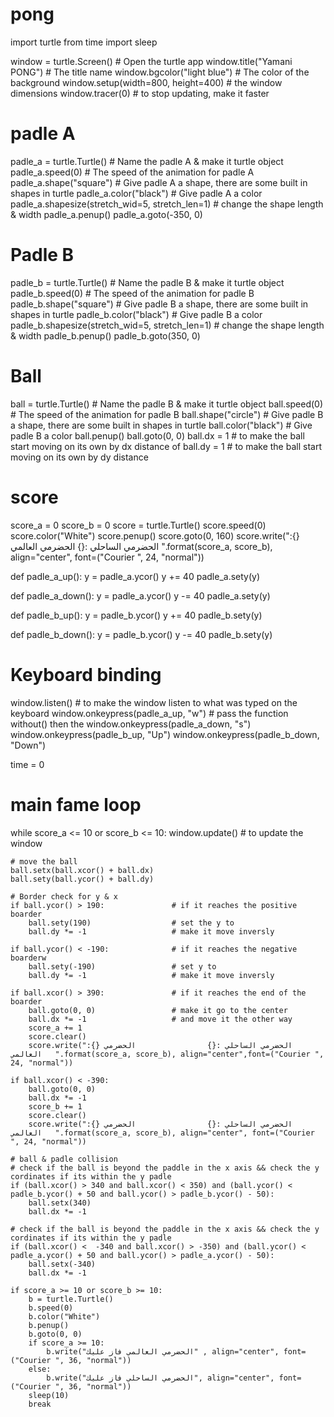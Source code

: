 # pong
import turtle
from time import sleep

window = turtle.Screen()                        # Open the turtle app
window.title("Yamani PONG")                    # The title name
window.bgcolor("light blue")                    # The color of the background
window.setup(width=800, height=400)             # the window dimensions
window.tracer(0)                                # to stop updating, make it faster


# padle A
padle_a = turtle.Turtle()                           # Name the padle A & make it turtle object
padle_a.speed(0)                                    # The speed of the animation for padle A
padle_a.shape("square")                             # Give padle A a shape, there are some built in shapes in turtle
padle_a.color("black")                              # Give padle A a color
padle_a.shapesize(stretch_wid=5, stretch_len=1)      # change the shape length & width
padle_a.penup()
padle_a.goto(-350, 0)


# Padle B
padle_b = turtle.Turtle()                            # Name the padle B & make it turtle object
padle_b.speed(0)                                     # The speed of the animation for padle B
padle_b.shape("square")                              # Give padle B a shape, there are some built in shapes in turtle
padle_b.color("black")                               # Give padle B a color
padle_b.shapesize(stretch_wid=5, stretch_len=1)      # change the shape length & width
padle_b.penup()
padle_b.goto(350, 0)

# Ball
ball = turtle.Turtle()                   # Name the padle B & make it turtle object
ball.speed(0)                            # The speed of the animation for padle B
ball.shape("circle")                     # Give padle B a shape, there are some built in shapes in turtle
ball.color("black")                      # Give padle B a color
ball.penup()
ball.goto(0, 0)
ball.dx = 1                             # to make the ball start moving on its own by dx distance of
ball.dy = 1                             # to make the ball start moving on its own by dy distance

# score
score_a = 0
score_b = 0
score = turtle.Turtle()
score.speed(0)
score.color("White")
score.penup()
score.goto(0, 160)
score.write(":{} الحضرمي الساحلي :{}                الحضرمي العالمي   ".format(score_a, score_b), align="center", font=("Courier ", 24, "normal"))


def padle_a_up():
    y = padle_a.ycor()
    y += 40
    padle_a.sety(y)


def padle_a_down():
    y = padle_a.ycor()
    y -= 40
    padle_a.sety(y)


def padle_b_up():
    y = padle_b.ycor()
    y += 40
    padle_b.sety(y)


def padle_b_down():
    y = padle_b.ycor()
    y -= 40
    padle_b.sety(y)


# Keyboard binding
window.listen()                             # to make the window listen to what was typed on the keyboard
window.onkeypress(padle_a_up, "w")          # pass the function without() then the
window.onkeypress(padle_a_down, "s")
window.onkeypress(padle_b_up, "Up")
window.onkeypress(padle_b_down, "Down")

time = 0
# main fame loop
while score_a <= 10 or score_b <= 10:
    window.update()                     # to update the window

    # move the ball
    ball.setx(ball.xcor() + ball.dx)
    ball.sety(ball.ycor() + ball.dy)

    # Border check for y & x
    if ball.ycor() > 190:               # if it reaches the positive boarder
        ball.sety(190)                  # set the y to
        ball.dy *= -1                   # make it move inversly

    if ball.ycor() < -190:              # if it reaches the negative boarderw
        ball.sety(-190)                 # set y to
        ball.dy *= -1                   # make it move inversly

    if ball.xcor() > 390:               # if it reaches the end of the boarder
        ball.goto(0, 0)                 # make it go to the center
        ball.dx *= -1                   # and move it the other way
        score_a += 1
        score.clear()
        score.write(":{} الحضرمي الساحلي :{}                الحضرمي العالمي   ".format(score_a, score_b), align="center",font=("Courier ", 24, "normal"))

    if ball.xcor() < -390:
        ball.goto(0, 0)
        ball.dx *= -1
        score_b += 1
        score.clear()
        score.write(":{} الحضرمي الساحلي :{}                الحضرمي العالمي   ".format(score_a, score_b), align="center", font=("Courier ", 24, "normal"))

    # ball & padle collision
    # check if the ball is beyond the paddle in the x axis && check the y cordinates if its within the y padle
    if (ball.xcor() > 340 and ball.xcor() < 350) and (ball.ycor() < padle_b.ycor() + 50 and ball.ycor() > padle_b.ycor() - 50):
        ball.setx(340)
        ball.dx *= -1

    # check if the ball is beyond the paddle in the x axis && check the y cordinates if its within the y padle
    if (ball.xcor() <  -340 and ball.xcor() > -350) and (ball.ycor() < padle_a.ycor() + 50 and ball.ycor() > padle_a.ycor() - 50):
        ball.setx(-340)
        ball.dx *= -1

    if score_a >= 10 or score_b >= 10:
        b = turtle.Turtle()
        b.speed(0)
        b.color("White")
        b.penup()
        b.goto(0, 0)
        if score_a >= 10:
            b.write("الحضرمي العالمي فاز عليك" , align="center", font=("Courier ", 36, "normal"))
        else:
            b.write("الحضرمي الساحلي فاز عليك", align="center", font=("Courier ", 36, "normal"))
        sleep(10)
        break
        
